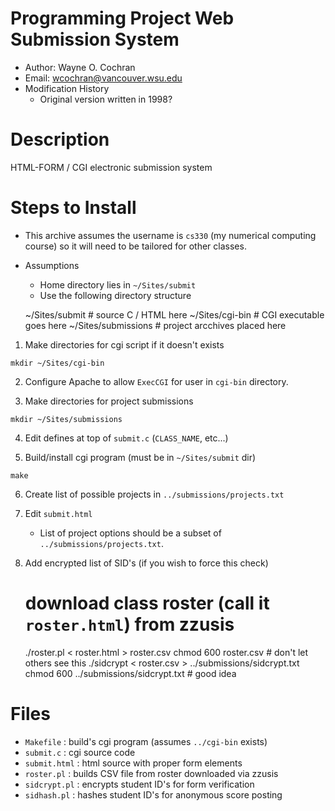 # Programming Project Web Submission System

 * Author: Wayne O. Cochran 
 * Email: <a href="mailto:wcochran@vancouver.wsu.edu">wcochran@vancouver.wsu.edu</a>
 * Modification History
     - Original version written in 1998?
     
# Description
   
  HTML-FORM / CGI electronic submission system

# Steps to Install

  * This archive assumes the username is `cs330` (my numerical computing course)
      so it will need to be tailored for other classes.
  * Assumptions
      - Home directory lies in `~/Sites/submit`
      - Use the following directory structure 

       ~/Sites/submit      # source C / HTML here
       ~/Sites/cgi-bin     # CGI executable goes here
       ~/Sites/submissions # project arcchives placed here

  1. Make directories for cgi script if it doesn't exists

    mkdir ~/Sites/cgi-bin

  2. Configure Apache to allow `ExecCGI` for user in `cgi-bin` directory.

  3. Make directories for project submissions

    mkdir ~/Sites/submissions

  4. Edit defines at top of `submit.c` (`CLASS_NAME`, etc...)

  5. Build/install cgi program  (must be in `~/Sites/submit` dir)

    make

  6. Create list of possible projects in `../submissions/projects.txt`

  7. Edit `submit.html`

       - List of project options should be a subset of 
         `../submissions/projects.txt`.

  8. Add encrypted list of SID's (if you wish to force this check)

      # download class roster (call it `roster.html`) from zzusis
      ./roster.pl < roster.html > roster.csv
      chmod 600 roster.csv  # don't let others see this
      ./sidcrypt < roster.csv > ../submissions/sidcrypt.txt
      chmod 600 ../submissions/sidcrypt.txt  # good idea

# Files
  
  * `Makefile` : build's cgi program (assumes `../cgi-bin` exists)
  * `submit.c` : cgi source code
  * `submit.html` : html source with proper form elements
  * `roster.pl` : builds CSV file from roster downloaded via zzusis
  * `sidcrypt.pl` : encrypts student ID's for form verification
  * `sidhash.pl` : hashes student ID's for anonymous score posting